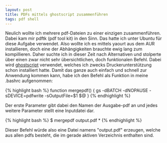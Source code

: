 ```yaml
---
layout: post
title: PDFs mittels ghostscript zusammenführen
tags: pdf shell
---
```

Neulich wollte ich mehrere pdf-Dateien zu einer einzigen zusammenführen. Dabei kam mir pdftk (pdf tool kit) in den Sinn. Das hatte ich unter Ubuntu für diese Aufgabe verwendet. Also wollte ich es mittels yaourt aus dem AUR installieren, doch eine der Abhängigkeiten brauchte ewig lang zum kompillieren. Daher suchte ich in dieser Zeit nach Alternativen und stolperte über einen zwar nicht sehr übersichtlichen, doch funktionalen Befehl. Dabei wird [ghostscript](https://secure.wikimedia.org/wikipedia/de/wiki/Ghostscript) verwendet, welches ich zwecks Druckerunterstützung schon installiert hatte. Damit das ganze auch einfach und schnell zur Anwendung kommen kann, habe ich den Befehl als Funktion in meine .bashrc aufgenommen:

{% highlight bash %}
function mergepdf() {
  gs -dBATCH -dNOPAUSE -sDEVICE=pdfwrite -sOutputFile=$1 $@ 
}
{% endhighlight %}

Der erste Parameter gibt dabei den Namen der Ausgabe-pdf an und jedes weitere Parameter stellt eine Inputdatei dar.

{% highlight bash %}
$ mergepdf output.pdf *
{% endhighlight %}

Dieser Befehl würde also eine Datei namens "output.pdf" erzeugen, welche aus allen pdfs besteht, die im gerade aktiven Verzeichnis enthalten sind.
